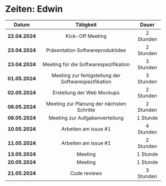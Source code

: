 # Zeiten: Edwin

|     Datum      |                      Tätigkeit                       |   Dauer   |
| :------------: | :--------------------------------------------------: | :-------: |
| **22.04.2024** |                   Kick-Off Meeting                   | 2 Stunden |
| **23.04.2024** |           Präsentation Softwareproduktidee           | 2 Stunden |
| **23.04.2024** |        Meeting für die Softwarespezifikation         | 3 Stunden |
| **01.05.2024** | Meeting zur fertigstellung der Softwarespezifikation | 3 Stunden |
| **02.05.2024** |              Erstellung der Web Mockups              | 2 Stunden |
| **06.05.2024** |      Meeting zur Planung der nächsten Schritte       | 2 Stunden |
| **08.05.2024** |            Meeting zur Aufgabenverteilung            | 1 Stunde  |
| **10.05.2024** |                 Arbeiten am issue #1                 | 4 Stunden |
| **11.05.2024** |                 Arbeiten am issue #1                 | 2 Stunden |
| **13.05.2024** |                       Meeting                        | 1 Stunde  |
| **20.05.2024** |                       Meeting                        | 1 Stunde  |
| **21.05.2024** |                     Code reviews                     | 3 Stunden |
